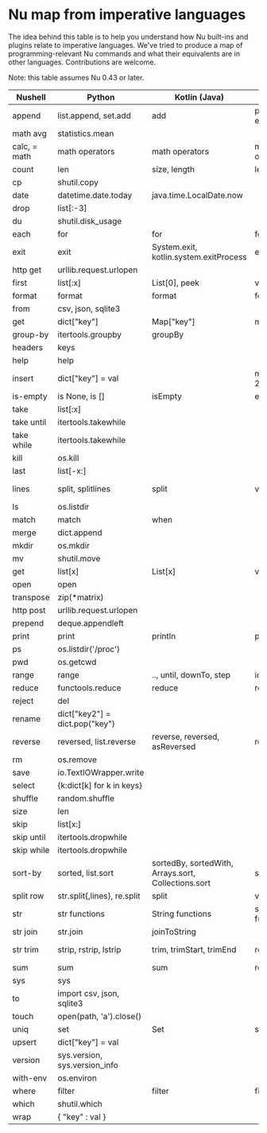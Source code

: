 # Nu map from imperative languages

The idea behind this table is to help you understand how Nu built-ins and plugins relate to imperative languages. We've tried to produce a map of programming-relevant Nu commands and what their equivalents are in other languages. Contributions are welcome.

Note: this table assumes Nu 0.43 or later.

| Nushell      | Python                             | Kotlin (Java)                                       | C++                     | Rust                                                |
| ------------ | ---------------------------------- | --------------------------------------------------- | ----------------------- | --------------------------------------------------- |
| append       | list.append, set.add               | add                                                 | push_back, emplace_back | push, push_back                                     |
| math avg     | statistics.mean                    |                                                     |                         |                                                     |
| calc, = math | math operators                     | math operators                                      | math operators          | math operators                                      |
| count        | len                                | size, length                                        | length                  | len                                                 |
| cp           | shutil.copy                        |                                                     |                         | fs::copy                                            |
| date         | datetime.date.today                | java.time.LocalDate.now                             |                         |                                                     |
| drop         | list[:-3]                          |                                                     |                         |                                                     |
| du           | shutil.disk_usage                  |                                                     |                         |                                                     |
| each         | for                                | for                                                 | for                     | for                                                 |
| exit         | exit                               | System.exit, kotlin.system.exitProcess              | exit                    | exit                                                |
| http get     | urllib.request.urlopen             |                                                     |                         |                                                     |
| first        | list[:x]                           | List[0], peek                                       | vector[0], top          | Vec[0]                                              |
| format       | format                             | format                                              | format                  | format!                                             |
| from         | csv, json, sqlite3                 |                                                     |                         |                                                     |
| get          | dict[\"key\"]                      | Map[\"key\"]                                        | map[\"key\"]            | HashMap["key"], get, entry                          |
| group-by     | itertools.groupby                  | groupBy                                             |                         | group_by                                            |
| headers      | keys                               |                                                     |                         |                                                     |
| help         | help                               |                                                     |                         |                                                     |
| insert       | dict[\"key\"] = val                |                                                     | map.insert({ 20, 130 }) | map.insert(\"key\", val)                            |
| is-empty     | is None, is []                     | isEmpty                                             | empty                   | is_empty                                            |
| take         | list[:x]                           |                                                     |                         | &Vec[..x]                                           |
| take until   | itertools.takewhile                |                                                     |                         |                                                     |
| take while   | itertools.takewhile                |                                                     |                         |                                                     |
| kill         | os.kill                            |                                                     |                         |                                                     |
| last         | list[-x:]                          |                                                     |                         | &Vec[Vec.len()-1]                                   |
| lines        | split, splitlines                  | split                                               | views::split            | split, split_whitespace, rsplit, lines              |
| ls           | os.listdir                         |                                                     |                         | fs::read_dir                                        |
| match        | match                              | when                                                |                         | match                                               |
| merge        | dict.append                        |                                                     |                         | map.extend                                          |
| mkdir        | os.mkdir                           |                                                     |                         | fs::create_dir                                      |
| mv           | shutil.move                        |                                                     |                         | fs::rename                                          |
| get          | list[x]                            | List[x]                                             | vector[x]               | Vec[x]                                              |
| open         | open                               |                                                     |                         |                                                     |
| transpose    | zip(\*matrix)                      |                                                     |                         |                                                     |
| http post    | urllib.request.urlopen             |                                                     |                         |                                                     |
| prepend      | deque.appendleft                   |                                                     |                         |                                                     |
| print        | print                              | println                                             | printf                  | println!                                            |
| ps           | os.listdir('/proc')                |                                                     |                         |                                                     |
| pwd          | os.getcwd                          |                                                     |                         | env::current_dir                                    |
| range        | range                              | .., until, downTo, step                             | iota                    | ..                                                  |
| reduce       | functools.reduce                   | reduce                                              | reduce                  | fold, rfold, scan                                   |
| reject       | del                                |                                                     |                         |                                                     |
| rename       | dict[\"key2\"] = dict.pop(\"key\") |                                                     |                         | map.insert(\"key2\", map.remove(\"key\").unwrap()); |
| reverse      | reversed, list.reverse             | reverse, reversed, asReversed                       | reverse                 | rev                                                 |
| rm           | os.remove                          |                                                     |                         |                                                     |
| save         | io.TextIOWrapper.write             |                                                     |                         |                                                     |
| select       | {k:dict[k] for k in keys}          |                                                     |                         |                                                     |
| shuffle      | random.shuffle                     |                                                     |                         |                                                     |
| size         | len                                |                                                     |                         | len                                                 |
| skip         | list[x:]                           |                                                     |                         | &Vec[x..],skip                                      |
| skip until   | itertools.dropwhile                |                                                     |                         |                                                     |
| skip while   | itertools.dropwhile                |                                                     |                         | skip_while                                          |
| sort-by      | sorted, list.sort                  | sortedBy, sortedWith, Arrays.sort, Collections.sort | sort                    | sort                                                |
| split row    | str.split{,lines}, re.split        | split                                               | views::split            | split                                               |
| str          | str functions                      | String functions                                    | string functions        | &str, String functions                              |
| str join     | str.join                           | joinToString                                        |                         | join                                                |
| str trim     | strip, rstrip, lstrip              | trim, trimStart, trimEnd                            | regex                   | trim, trim*{start,end}, strip*{suffix,prefix}       |
| sum          | sum                                | sum                                                 | reduce                  | sum                                                 |
| sys          | sys                                |                                                     |                         |                                                     |
| to           | import csv, json, sqlite3          |                                                     |                         |                                                     |
| touch        | open(path, 'a').close()            |                                                     |                         |                                                     |
| uniq         | set                                | Set                                                 | set                     | HashSet                                             |
| upsert       | dict[\"key\"] = val                |                                                     |                         |                                                     |
| version      | sys.version, sys.version_info      |                                                     |                         |                                                     |
| with-env     | os.environ                         |                                                     |                         |                                                     |
| where        | filter                             | filter                                              | filter                  | filter                                              |
| which        | shutil.which                       |                                                     |                         |                                                     |
| wrap         | { "key" : val }                    |                                                     |                         |                                                     |
